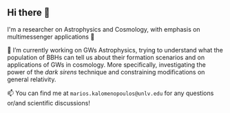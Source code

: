 ## Hi there 👋

I'm a researcher on Astrophysics and Cosmology, with emphasis on multimessenger applications 🌌 

🔭 I’m currently working on GWs Astrophysics, trying to understand what the population of BBHs can tell us about their formation scenarios and on applications of GWs in cosmology. More specifically, investigating the power of the *dark sirens* technique and constraining modifications on general relativity.

📫 You can find me at `marios.kalomenopoulos@unlv.edu` for any questions or/and scientific discussions!

<!--
**MariosNT/MariosNT** is a ✨ _special_ ✨ repository because its `README.md` (this file) appears on your GitHub profile.

Here are some ideas to get you started:

- 🔭 I’m currently working on ...
- 🌱 I’m currently learning ...
- 👯 I’m looking to collaborate on ...
- 🤔 I’m looking for help with ...
- 💬 Ask me about ...
- 📫 How to reach me: ...
- 😄 Pronouns: ...
- ⚡ Fun fact: ...
-->

